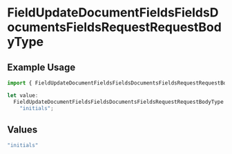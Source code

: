 # FieldUpdateDocumentFieldsFieldsDocumentsFieldsRequestRequestBodyType

## Example Usage

```typescript
import { FieldUpdateDocumentFieldsFieldsDocumentsFieldsRequestRequestBodyType } from "@documenso/sdk-typescript/models/operations";

let value:
  FieldUpdateDocumentFieldsFieldsDocumentsFieldsRequestRequestBodyType =
    "initials";
```

## Values

```typescript
"initials"
```